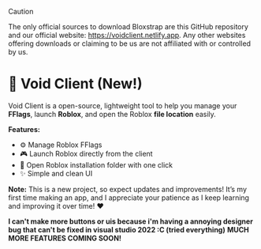 > [!CAUTION]
> The only official sources to download Bloxstrap are this GitHub repository and our official website: https://voidclient.netlify.app. Any other websites offering downloads or claiming to be us are not affiliated with or controlled by us.

# 🚀 Void Client (New!)

Void Client is a open-source, lightweight tool to help you manage your **FFlags**, launch **Roblox**, and open the Roblox **file location** easily.

**Features:**

* ⚙️ Manage Roblox FFlags
* 🎮 Launch Roblox directly from the client
* 📂 Open Roblox installation folder with one click
* ✨ Simple and clean UI

**Note:** This is a new project, so expect updates and improvements! It’s my first time making an app, and I appreciate your patience as I keep learning and improving it over time! ❤️

**I can't make more buttons or uis because i'm having a annoying designer bug that can't be fixed in visual studio 2022 :C (tried everything)**
**MUCH MORE FEATURES COMING SOON!**
